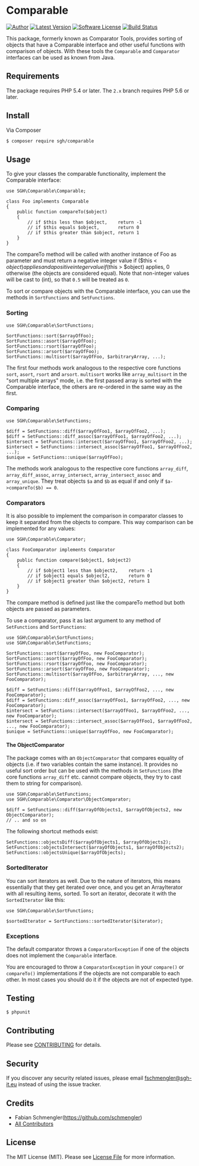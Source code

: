 # Comparable

[![Author](http://img.shields.io/badge/author-@fschmengler-blue.svg?style=flat-square)](https://twitter.com/fschmengler)
[![Latest Version](https://img.shields.io/github/release/schmengler/Comparator-Tools.svg?style=flat-square)](https://github.com/schmengler/Comparator-Tools/releases)
[![Software License](https://img.shields.io/badge/license-MIT-brightgreen.svg?style=flat-square)](LICENSE.md)
[![Build Status](https://img.shields.io/travis/schmengler/Comparator-Tools/master.svg?style=flat-square)](https://travis-ci.org/schmengler/Comparator-Tools)

This package, formerly known as Comparator Tools, provides sorting of objects
that have a Comparable interface and other useful functions with comparison of
objects. With these tools the `Comparable` and `Comparator` interfaces can be
used as known from Java.

## Requirements

The package requires PHP 5.4 or later. The `2.x` branch requires PHP 5.6 or later.

## Install

Via Composer

``` bash
$ composer require sgh/comparable
```

## Usage

To give your classes the comparable functionality, implement the Comparable
interface:

    use SGH\Comparable\Comparable;

    class Foo implements Comparable
    {
        public function compareTo($object)
        {
            // if $this less than $object,    return -1
            // if $this equals $object,       return 0
            // if $this greater than $object, return 1
        }
    }
    
The compareTo method will be called with another instance of Foo as parameter
and must return a negative integer value if ($this < $object) applies and a
positive integer value if ($this > $object) applies, 0 otherwise (the objects
are considered equal). Note that non-integer values will be cast to (int), so
that `0.5` will be treated as `0`.

To sort or compare objects with the Comparable interface, you can use the
methods in `SortFunctions` and `SetFunctions`.

### Sorting

    use SGH\Comparable\SortFunctions;

    SortFunctions::sort($arrayOfFoo);
    SortFunctions::asort($arrayOfFoo);
    SortFunctions::rsort($arrayOfFoo);
    SortFunctions::arsort($arrayOfFoo);
    SortFunctions::multisort($arrayOfFoo, $arbitraryArray, ...);

The first four methods work analogous to the respective core functions `sort`,
`asort`, `rsort` and `arsort`. `multisort` works like `array_multisort` in the
"sort multiple arrays" mode, i.e. the first passed array is sorted with the
Comparable interface, the others are re-ordered in the same way as the first.

### Comparing

    use SGH\Comparable\SetFunctions;
    
    $diff = SetFunctions::diff($arrayOfFoo1, $arrayOfFoo2, ...);
    $diff = SetFunctions::diff_assoc($arrayOfFoo1, $arrayOfFoo2, ...);
    $intersect = SetFunctions::intersect($arrayOfFoo1, $arrayOfFoo2, ...);
    $intersect = SetFunctions::intersect_assoc($arrayOfFoo1, $arrayOfFoo2, ...);
    $unique = SetFunctions::unique($arrayOfFoo);

The methods work analogous to the respective core functions `array_diff`,
`array_diff_assoc`, `array_intersect`, `array_intersect_assoc` and
`array_unique`. They treat objects `$a` and `$b` as equal if and only if
`$a->compareTo($b) == 0`.


### Comparators

It is also possible to implement the comparison in comparator classes to keep
it separated from the objects to compare. This way comparison can be implemented
for any values:

    use SGH\Comparable\Comparator;

    class FooComparator implements Comparator
    {
        public function compare($object1, $object2)
        {
            // if $object1 less than $object2,    return -1
            // if $object1 equals $object2,       return 0
            // if $object1 greater than $object2, return 1
        }
    }

The compare method is defined just like the compareTo method but both objects are
passed as parameters.

To use a comparator, pass it as last argument to any method of `SetFunctions`
and `SortFunctions`:

    use SGH\Comparable\SortFunctions;
    use SGH\Comparable\SetFunctions;

    SortFunctions::sort($arrayOfFoo, new FooComparator);
    SortFunctions::asort($arrayOfFoo, new FooComparator);
    SortFunctions::rsort($arrayOfFoo, new FooComparator);
    SortFunctions::arsort($arrayOfFoo, new FooComparator);
    SortFunctions::multisort($arrayOfFoo, $arbitraryArray, ..., new FooComparator);
    
    $diff = SetFunctions::diff($arrayOfFoo1, $arrayOfFoo2, ..., new FooComparator);
    $diff = SetFunctions::diff_assoc($arrayOfFoo1, $arrayOfFoo2, ..., new FooComparator);
    $intersect = SetFunctions::intersect($arrayOfFoo1, $arrayOfFoo2, ..., new FooComparator);
    $intersect = SetFunctions::intersect_assoc($arrayOfFoo1, $arrayOfFoo2, ..., new FooComparator);
    $unique = SetFunctions::unique($arrayOfFoo, new FooComparator);

#### The ObjectComparator

The package comes with an `ObjectComparator` that compares equality of objects
(i.e. if two variables contain the same instance). It provides no useful sort
order but can be used with the methods in `SetFunctions` (the core functions 
`array_diff` etc. cannot compare objects, they try to cast them to string for
comparison).

    use SGH\Comparable\SetFunctions;
    use SGH\Comparable\Comparator\ObjectComparator;

    $diff = SetFunctions::diff($arrayOfObjects1, $arrayOfObjects2, new ObjectComparator);
	// .. and so on

The following shortcut methods exist:

    SetFunctions::objectsDiff($arrayOfObjects1, $arrayOfObjects2);
    SetFunctions::objectsIntersect($arrayOfObjects1, $arrayOfObjects2);
    SetFunctions::objectsUnique($arrayOfObjects);

### SortedIterator

You can sort iterators as well. Due to the nature of iterators, this means
essentially that they get iterated over once, and you get an ArrayIterator
with all resulting items, sorted. To sort an iterator, decorate it with the
`SortedIterator` like this:

    use SGH\Comparable\SortFunctions;
    
    $sortedIterator = SortFunctions::sortedIterator($iterator);

### Exceptions

The default comparator throws a `ComparatorException` if one of the objects
does not implement the `Comparable` interface.

You are encouraged to throw a `ComparatorException` in your `compare()` or
`compareTo()` implementations if the objects are not comparable to each other.
In most cases you should do it if the objects are not of expected type.

## Testing

``` bash
$ phpunit
```

## Contributing

Please see [CONTRIBUTING](CONTRIBUTING.md) for details.

## Security

If you discover any security related issues, please email fschmengler@sgh-it.eu instead of using the issue tracker.

## Credits

- Fabian Schmengler(https://github.com/schmengler)
- [All Contributors](../../contributors)

## License

The MIT License (MIT). Please see [License File](LICENSE.md) for more information.